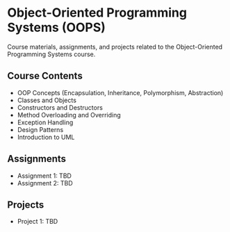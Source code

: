 # Object-Oriented Programming Systems (OOPS)

Course materials, assignments, and projects related to the Object-Oriented Programming Systems course.

## Course Contents

- OOP Concepts (Encapsulation, Inheritance, Polymorphism, Abstraction)
- Classes and Objects
- Constructors and Destructors
- Method Overloading and Overriding
- Exception Handling
- Design Patterns
- Introduction to UML

## Assignments

- Assignment 1: TBD
- Assignment 2: TBD

## Projects

- Project 1: TBD
